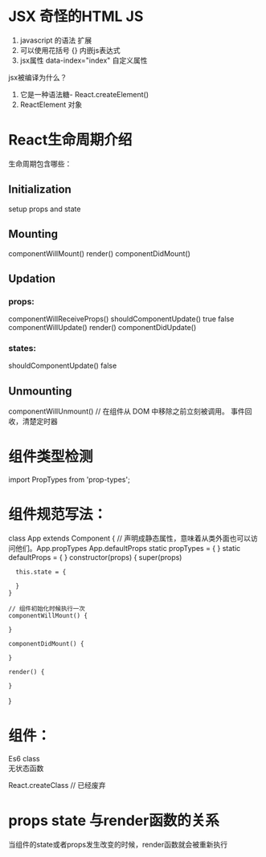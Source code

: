 # JSX 奇怪的HTML  JS

1. javascript 的语法 扩展
2. 可以使用花括号 {} 内嵌js表达式
3. jsx属性  data-index="index"   自定义属性


jsx被编译为什么？

1. 它是一种语法糖- React.createElement()
2. ReactElement 对象

# React生命周期介绍

生命周期包含哪些：

## Initialization

setup props and state

## Mounting
componentWillMount()
render()
componentDidMount()

## Updation

  ### props: 
  componentWillReceiveProps() 
  shouldComponentUpdate()
  true           false
  componentWillUpdate()
  render()
  componentDidUpdate()

  ### states: 
  shouldComponentUpdate()
  false

## Unmounting
componentWillUnmount() // 在组件从 DOM 中移除之前立刻被调用。 事件回收，清楚定时器



# 组件类型检测
  import PropTypes from 'prop-types';

  
# 组件规范写法：

 class App extends Component {
    // 声明成静态属性，意味着从类外面也可以访问他们。App.propTypes  App.defaultProps
    static propTypes = {
    }
    static defaultProps = {
    }
    constructor(props) {
      super(props)

      this.state = {

      }
    }

    // 组件初始化时候执行一次 
    componentWillMount() {

    }

    componentDidMount() {

    }

    render() {

    }
  }

# 组件：

 
  Es6 class  
  无状态函数 

  React.createClass  // 已经废弃


# props state  与render函数的关系
  当组件的state或者props发生改变的时候，render函数就会被重新执行
